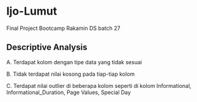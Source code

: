 # Ijo-Lumut
Final Project Bootcamp Rakamin DS batch 27
## Descriptive Analysis

A. Terdapat kolom dengan tipe data yang tidak sesuai

B. Tidak terdapat nilai kosong pada tiap-tiap kolom

C. Terdapat nilai outlier di beberapa kolom seperti di kolom Informational, Informational_Duration, Page Values, Special Day
